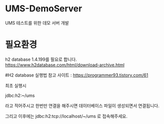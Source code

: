 # UMS-DemoServer
UMS 테스트를 위한  데모 서버 개발

# 필요환경
h2 database 1.4.199를 필요로 합니다.
https://www.h2database.com/html/download-archive.html

#H2 database 실행법
참고 사이트 : https://programmer93.tistory.com/61<br>

최초 실행시

jdbc:h2:~/ums<br>

라고 적어주시고 한번만 연결을 해주시면 데이터베이스 파일이 생성되면서 연결됩니다.<br>

그리고 이후에는 jdbc:h2:tcp://localhost/~/ums 로 접속해주세요.
